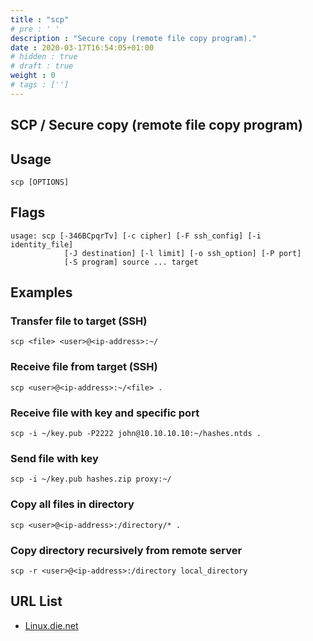 ```yaml
---
title : "scp"
# pre : ' '
description : "Secure copy (remote file copy program)."
date : 2020-03-17T16:54:05+01:00
# hidden : true
# draft : true
weight : 0
# tags : ['']
---
```


## SCP / Secure copy (remote file copy program)

## Usage

```plain
scp [OPTIONS]
```

## Flags

```plain
usage: scp [-346BCpqrTv] [-c cipher] [-F ssh_config] [-i identity_file]
            [-J destination] [-l limit] [-o ssh_option] [-P port]
            [-S program] source ... target
```

## Examples

### Transfer file to target (SSH)

```plain
scp <file> <user>@<ip-address>:~/
```

### Receive file from target (SSH)

```plain
scp <user>@<ip-address>:~/<file> .
```

### Receive file with key and specific port

```plain
scp -i ~/key.pub -P2222 john@10.10.10.10:~/hashes.ntds .
```

### Send file with key

```plain
scp -i ~/key.pub hashes.zip proxy:~/
```

### Copy all files in directory

```plain
scp <user>@<ip-address>:/directory/* .
```

### Copy directory recursively from remote server

```plain
scp -r <user>@<ip-address>:/directory local_directory
```

## URL List

* [Linux.die.net](https://linux.die.net/man/1/scp)
